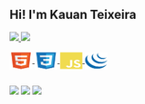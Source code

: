 ## Hi! I'm Kauan Teixeira

<div>
  <a href="https://github.com/kauanteixeira">
  <img height="170em" src="https://github-readme-stats.vercel.app/api?username=kauanteixeira&show_icons=true&theme=dracula&include_all_commits=true&count_private=true"/>
  <img height="170em" src="https://github-readme-stats.vercel.app/api/top-langs/?username=kauanteixeira&layout=compact&langs_count=7&theme=dracula"/>
</div>

<div style="display: inline_block"><br>
  <img align="center" alt="Kauan-HTML" height="30" width="40" src="https://raw.githubusercontent.com/devicons/devicon/master/icons/html5/html5-original.svg">
  <img align="center" alt="Kauan-CSS" height="30" width="40" src="https://raw.githubusercontent.com/devicons/devicon/master/icons/css3/css3-original.svg">
  <img align="center" alt="Kauan-Js" height="30" width="40" src="https://raw.githubusercontent.com/devicons/devicon/master/icons/javascript/javascript-plain.svg">
  <img align="center" alt="Kauan-jQuery" height="30" width="40" src="https://raw.githubusercontent.com/devicons/devicon/master/icons/jquery/jquery-original.svg">
</div>

  ##
 
<div> 
  <a href="https://www.instagram.com/_kauan.011 " target="_blank"><img src="https://img.shields.io/badge/-Instagram-%23E4405F?style=for-the-badge&logo=instagram&logoColor=white" target="_blank"></a>
  <a href ="mailto:kauant.henrique@gmail.com"><img src="https://img.shields.io/badge/-Gmail-%23333?style=for-the-badge&logo=gmail&logoColor=white" target="_blank"></a>
  <a href="https://www.linkedin.com/in/kauan-henrique-317b32219/" target="_blank"><img src="https://img.shields.io/badge/-LinkedIn-%230077B5?style=for-the-badge&logo=linkedin&logoColor=white" target="_blank"></a> 
  </div>
